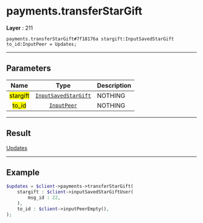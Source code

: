 # payments.transferStarGift

**Layer** : 211

```tl
payments.transferStarGift#7f18176a stargift:InputSavedStarGift to_id:InputPeer = Updates;
```

---

## Parameters

| Name | Type | Description |
| :---: | :---: | :--- |
| <mark>stargift</mark> | [`InputSavedStarGift`](type/InputSavedStarGift) | NOTHING |
| <mark>to_id</mark> | [`InputPeer`](type/InputPeer) | NOTHING |

---

## Result

[Updates](type/Updates)

---

## Example

```php
$updates = $client->payments->transferStarGift(
	stargift : $client->inputSavedStarGiftUser(
		msg_id : 22,
	),
	to_id : $client->inputPeerEmpty(),
);
```